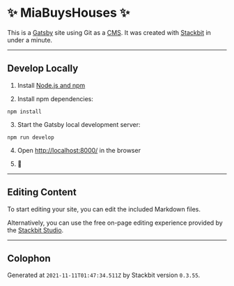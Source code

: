 # ✨ MiaBuysHouses ✨

This is a [Gatsby](https://gatsbyjs.com) site using Git as a [CMS](https://en.wikipedia.org/wiki/Content_management_system). It was created with [Stackbit](https://www.stackbit.com?utm_source=project-readme&utm_medium=referral&utm_campaign=user_themes) in under a minute.

--------------------------------------------------------------------------------

## Develop Locally

1. Install [Node.js and npm](https://nodejs.org/en/)

2. Install npm dependencies:

  ```
  npm install
  ```

3. Start the Gatsby local development server:

  ```
  npm run develop
  ```

4. Open <http://localhost:8000/> in the browser

5. 🎉

--------------------------------------------------------------------------------

## Editing Content

To start editing your site, you can edit the included Markdown files.

Alternatively, you can use the free on-page editing experience provided by the [Stackbit Studio](https://stackbit.com?utm_source=project-readme&utm_medium=referral&utm_campaign=user_themes).

--------------------------------------------------------------------------------

## Colophon

Generated at `2021-11-11T01:47:34.511Z` by Stackbit version `0.3.55`.
